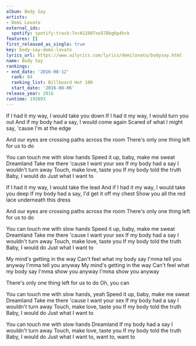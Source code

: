 ```yaml
---
album: Body Say
artists:
- Demi Lovato
external_ids:
  spotify: spotify:track:7xrA11O07xo57Bbg6p4hck
features: []
first_released_as_single: true
key: body-say-demi-lovato
lyrics_url: https://www.azlyrics.com/lyrics/demilovato/bodysay.html
name: Body Say
rankings:
- end_date: '2016-08-12'
  rank: 84
  ranking_list: Billboard Hot 100
  start_date: '2016-08-06'
release_year: 2016
runtime: 193893
---
```

If I had it my way, I would take you down
If I had it my way, I would turn you out
And if my body had a say, I would come again
Scared of what I might say, 'cause I'm at the edge

And our eyes are crossing paths across the room
There's only one thing left for us to do

You can touch me with slow hands
Speed it up, baby, make me sweat
Dreamland
Take me there 'cause I want your sex
If my body had a say
I wouldn't turn away
Touch, make love, taste you
If my body told the truth
Baby, I would do
Just what I want to

If I had it my way, I would take the lead
And if I had it my way, I would take you deep
If my body had a say, I'd get it off my chest
Show you all the red lace underneath this dress

And our eyes are crossing paths across the room
There's only one thing left for us to do

You can touch me with slow hands
Speed it up, baby, make me sweat
Dreamland
Take me there 'cause I want your sex
If my body had a say
I wouldn't turn away
Touch, make love, taste you
If my body told the truth
Baby, I would do
Just what I want to

My mind's getting in the way
Can't feel what my body say
I'mma tell you anyway
I'mma tell you anyway
My mind's getting in the way
Can't feel what my body say
I'mma show you anyway
I'mma show you anyway

There's only one thing left for us to do
Oh, you can

You can touch me with slow hands, yeah
Speed it up, baby, make me sweat
Dreamland
Take me there 'cause I want your sex
If my body had a say
I wouldn't turn away
Touch, make love, taste you
If my body told the truth
Baby, I would do
Just what I want to

You can touch me with slow hands
Dreamland
If my body had a say
I wouldn't turn away
Touch, make love, taste you
If my body told the truth
Baby, I would do
Just what I want to, want to, want to
